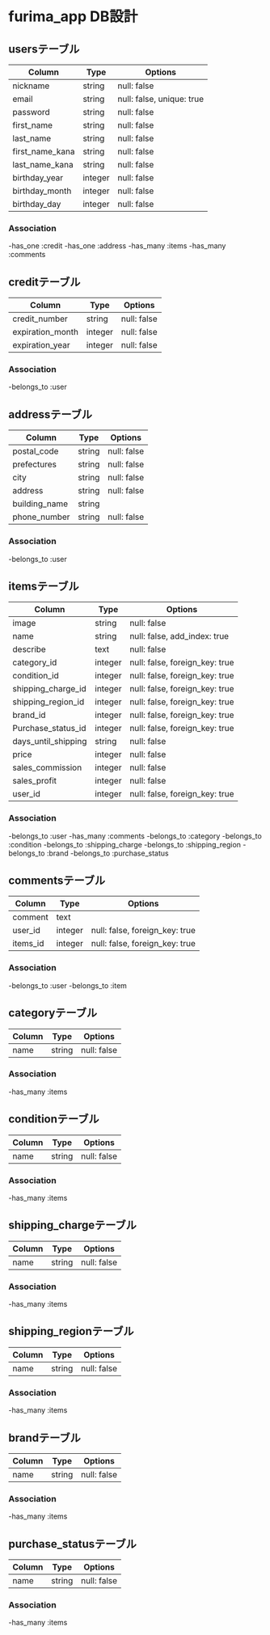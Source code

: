 # furima_app DB設計

## usersテーブル

|Column|Type|Options|
|------|----|-------|
|nickname|string|null: false|
|email|string|null: false, unique: true|
|password|string|null: false|
|first_name|string|null: false|
|last_name|string|null: false|
|first_name_kana|string|null: false|
|last_name_kana|string|null: false|
|birthday_year|integer|null: false|
|birthday_month|integer|null: false|
|birthday_day|integer|null: false|

### Association

-has_one :credit
-has_one :address
-has_many :items
-has_many :comments

## creditテーブル

|Column|Type|Options|
|------|----|-------|
|credit_number|string|null: false|
|expiration_month|integer|null: false|
|expiration_year|integer|null: false|

### Association

-belongs_to :user

## addressテーブル

|Column|Type|Options|
|------|----|-------|
|postal_code|string|null: false|
|prefectures|string|null: false|
|city|string|null: false|
|address|string|null: false|
|building_name|string|
|phone_number|string|null: false|

### Association

-belongs_to :user

## itemsテーブル

|Column|Type|Options|
|------|----|-------|
|image|string|null: false|
|name|string|null: false, add_index: true|
|describe|text|null: false|
|category_id|integer|null: false, foreign_key: true|
|condition_id|integer|null: false, foreign_key: true|
|shipping_charge_id|integer|null: false, foreign_key: true|
|shipping_region_id|integer|null: false, foreign_key: true|
|brand_id|integer|null: false, foreign_key: true|
|Purchase_status_id|integer|null: false, foreign_key: true|
|days_until_shipping|string|null: false|
|price|integer|null: false|
|sales_commission|integer|null: false|
|sales_profit|integer|null: false|
|user_id|integer|null: false, foreign_key: true|

### Association

-belongs_to :user
-has_many :comments
-belongs_to :category
-belongs_to :condition
-belongs_to :shipping_charge
-belongs_to :shipping_region
-belongs_to :brand
-belongs_to :purchase_status

## commentsテーブル

|Column|Type|Options|
|------|----|-------|
|comment|text|
|user_id|integer|null: false, foreign_key: true|
|items_id|integer|null: false, foreign_key: true|

### Association

-belongs_to :user
-belongs_to :item

## categoryテーブル

|Column|Type|Options|
|------|----|-------|
|name|string|null: false|

### Association

-has_many :items

## conditionテーブル

|Column|Type|Options|
|------|----|-------|
|name|string|null: false|

### Association

-has_many :items

## shipping_chargeテーブル

|Column|Type|Options|
|------|----|-------|
|name|string|null: false|

### Association

-has_many :items

## shipping_regionテーブル

|Column|Type|Options|
|------|----|-------|
|name|string|null: false|

### Association

-has_many :items

## brandテーブル

|Column|Type|Options|
|------|----|-------|
|name|string|null: false|

### Association

-has_many :items

## purchase_statusテーブル

|Column|Type|Options|
|------|----|-------|
|name|string|null: false|

### Association

-has_many :items